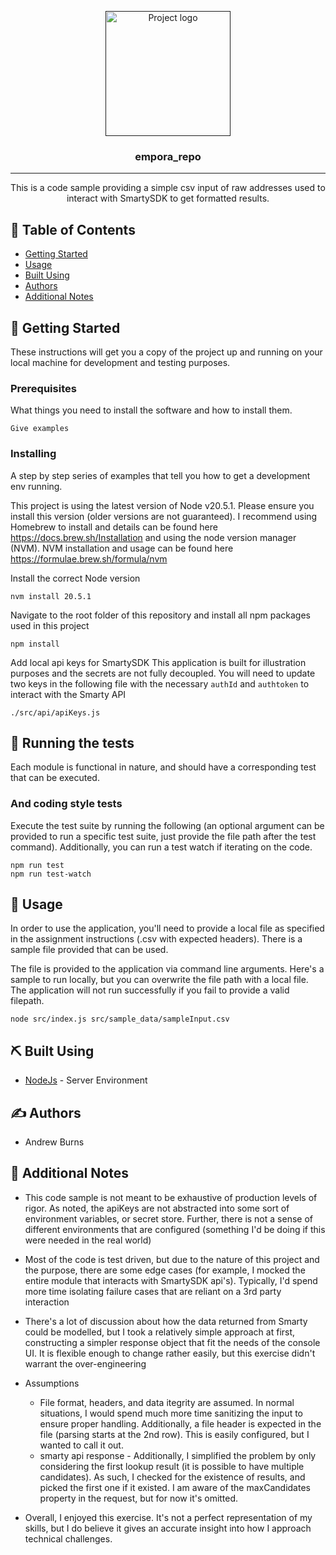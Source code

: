 <p align="center">
  <a href="" rel="noopener">
 <img width=200px height=200px src="https://i.imgur.com/6wj0hh6.jpg" alt="Project logo"></a>
</p>

<h3 align="center">empora_repo</h3>


---

<p align="center"> This is a code sample providing a simple csv input of raw addresses used to interact with SmartySDK to get formatted results.
    <br> 
</p>

## 📝 Table of Contents

- [Getting Started](#getting_started)
- [Usage](#usage)
- [Built Using](#built_using)
- [Authors](#authors)
- [Additional Notes](#acknowledgement)

## 🏁 Getting Started <a name = "getting_started"></a>

These instructions will get you a copy of the project up and running on your local machine for development and testing purposes.

### Prerequisites

What things you need to install the software and how to install them.

```
Give examples
```

### Installing

A step by step series of examples that tell you how to get a development env running.

This project is using the latest version of Node v20.5.1.  Please ensure you install this version (older versions are not guaranteed).  I recommend using Homebrew to install and details can be found here https://docs.brew.sh/Installation and using the node version manager (NVM).  NVM installation and usage can be found here https://formulae.brew.sh/formula/nvm

Install the correct Node version

```
nvm install 20.5.1
```

Navigate to the root folder of this repository and install all npm packages used in this project 

```
npm install
```

Add local api keys for SmartySDK
This application is built for illustration purposes and the secrets are not fully decoupled.  You will need to update two keys in the following file with the necessary `authId` and `authtoken` to interact with the Smarty API
```
./src/api/apiKeys.js
```

## 🔧 Running the tests <a name = "tests"></a>

Each module is functional in nature, and should have a corresponding test that can be executed.  

### And coding style tests

Execute the test suite by running the following (an optional argument can be provided to run a specific test suite, just provide the file path after the test command).  Additionally, you can run a test watch if iterating on the code.

```
npm run test
npm run test-watch
```

## 🎈 Usage <a name="usage"></a>

In order to use the application, you'll need to provide a local file as specified in the assignment instructions (.csv with expected headers).  There is a sample file provided that can be used.

The file is provided to the application via command line arguments.  Here's a sample to run locally, but you can overwrite the file path with a local file.  The application will not run successfully if you fail to provide a valid filepath.

```
node src/index.js src/sample_data/sampleInput.csv
```

## ⛏️ Built Using <a name = "built_using"></a>

- [NodeJs](https://nodejs.org/en/) - Server Environment

## ✍️ Authors <a name = "authors"></a>

- Andrew Burns

## 🎉 Additional Notes <a name = "acknowledgement"></a>

- This code sample is not meant to be exhaustive of production levels of rigor.  As noted, the apiKeys are not abstracted into some sort of environment variables, or secret store.  Further, there is not a sense of different environments that are configured (something I'd be doing if this were needed in the real world)
- Most of the code is test driven, but due to the nature of this project and the purpose, there are some edge cases (for example, I mocked the entire module that interacts with SmartySDK api's).  Typically, I'd spend more time isolating failure cases that are reliant on a 3rd party interaction
- There's a lot of discussion about how the data returned from Smarty could be modelled, but I took a relatively simple approach at first, constructing a simpler response object that fit the needs of the console UI.  It is flexible enough to change rather easily, but this exercise didn't warrant the over-engineering

- Assumptions 
  - File format, headers, and data itegrity are assumed.  In normal situations, I would spend much more time sanitizing the input to ensure proper handling.  Additionally, a file header is expected in the file (parsing starts at the 2nd row).  This is easily configured, but I wanted to call it out.
  - smarty api response - Additionally, I simplified the problem by only considering the first lookup result (it is possible to have multiple candidates).  As such, I checked for the existence of results, and picked the first one if it existed.  I am aware of the maxCandidates property in the request, but for now it's omitted.

- Overall, I enjoyed this exercise.  It's not a perfect representation of my skills, but I do believe it gives an accurate insight into how I approach technical challenges.
